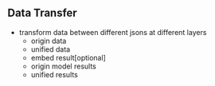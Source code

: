 ## Data Transfer

* transform data between different jsons at different layers
  * origin data
  * unified data
  * embed result[optional]
  * origin model results
  * unified results

